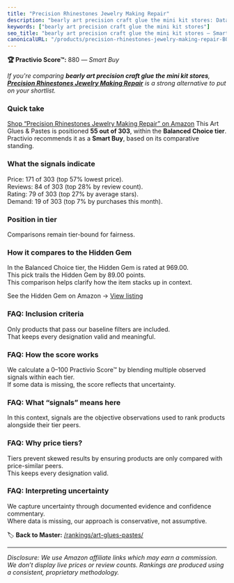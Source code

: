 ```yaml
---
title: "Precision Rhinestones Jewelry Making Repair"
description: "bearly art precision craft glue the mini kit stores: Data-driven within Balanced Choice ranking using the Practivio Score™. Positioned by quality, value, deman…"
keywords: ["bearly art precision craft glue the mini kit stores"]
seo_title: "bearly art precision craft glue the mini kit stores — Smart Buy Balanced Choice (2025)"
canonicalURL: "/products/precision-rhinestones-jewelry-making-repair-B0D3V9NYK8/"
---
```


**🏆 Practivio Score™:** 880 — _Smart Buy_


*If you're comparing **bearly art precision craft glue the mini kit stores**, **[Precision Rhinestones Jewelry Making Repair](https://www.amazon.com/dp/B0D3V9NYK8?tag=practivio-20)** is a strong alternative to put on your shortlist.*
### Quick take
[Shop “Precision Rhinestones Jewelry Making Repair” on Amazon](https://www.amazon.com/dp/B0D3V9NYK8?tag=practivio-20)
This Art Glues & Pastes is positioned **55 out of 303**, within the **Balanced Choice tier**.  
Practivio recommends it as a **Smart Buy**, based on its comparative standing.

### What the signals indicate
Price: 171 of 303 (top 57% lowest price).  
Reviews: 84 of 303 (top 28% by review count).  
Rating: 79 of 303 (top 27% by average stars).  
Demand: 19 of 303 (top 7% by purchases this month).

### Position in tier
Comparisons remain tier-bound for fairness.

### How it compares to the Hidden Gem
In the Balanced Choice tier, the Hidden Gem is rated at 969.00.  
This pick trails the Hidden Gem by 89.00 points.  
This comparison helps clarify how the item stacks up in context.  

See the Hidden Gem on Amazon → [View listing](https://www.amazon.com/dp/B0013CDGT6?tag=practivio-20)

### FAQ: Inclusion criteria
Only products that pass our baseline filters are included.  
That keeps every designation valid and meaningful.

### FAQ: How the score works
We calculate a 0–100 Practivio Score™ by blending multiple observed signals within each tier.  
If some data is missing, the score reflects that uncertainty.

### FAQ: What “signals” means here
In this context, signals are the objective observations used to rank products alongside their tier peers.

### FAQ: Why price tiers?
Tiers prevent skewed results by ensuring products are only compared with price-similar peers.  
This keeps every designation valid.

### FAQ: Interpreting uncertainty
We capture uncertainty through documented evidence and confidence commentary.  
Where data is missing, our approach is conservative, not assumptive.


🏷️ **Back to Master:** [/rankings/art-glues-pastes/](/rankings/art-glues-pastes/)

---
_Disclosure: We use Amazon affiliate links which may earn a commission. We don’t display live prices or review counts. Rankings are produced using a consistent, proprietary methodology._
